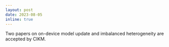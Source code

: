 ```yaml
---
layout: post
date: 2023-08-05
inline: true
---
```


Two papers on on-device model update and imbalanced heterogeneity are accepted by CIKM.
